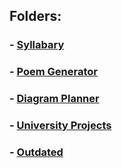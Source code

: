 ## Folders:
### - [Syllabary](https://github.com/liam-robertson-syllabary)
### - [Poem Generator](https://github.com/liam-robertson-poem-generator)
### - [Diagram Planner](https://github.com/liam-robertson-diagram-planner)
### - [University Projects](https://github.com/liam-robertson-university)
### - [Outdated](https://github.com/liam-robertson-outdated)
















